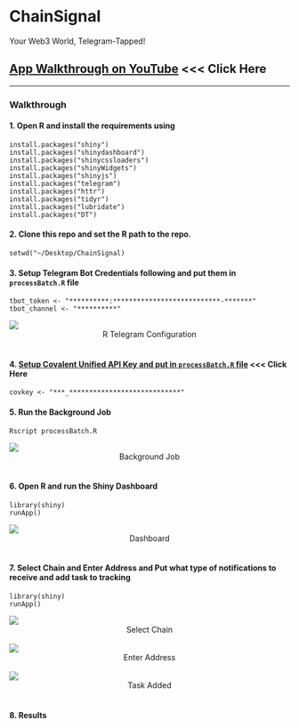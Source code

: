 # ChainSignal
Your Web3 World, Telegram-Tapped!

## [App Walkthrough on YouTube](https://www.youtube.com/watch?v=8d8) <<< Click Here

<hr>

### Walkthrough

#### 1. Open R and install the requirements using

```
install.packages("shiny")
install.packages("shinydashboard")
install.packages("shinycssloaders")
install.packages("shinyWidgets")
install.packages("shinyjs")
install.packages("telegram")
install.packages("httr")
install.packages("tidyr")
install.packages("lubridate")
install.packages("DT")
```

#### 2. Clone this repo and set the R path to the repo.

```
setwd("~/Desktop/ChainSignal)
```

#### 3. Setup Telegram Bot Credentials following and put them in `processBatch.R` file

```
tbot_token <- "**********:***************************-*******"
tbot_channel <- "**********"
```

<img src="www/telegram.png" align="center"/>
<div align="center">R Telegram Configuration</div>
<br>

#### 4. [Setup Covalent Unified API Key and put in `processBatch.R` file](https://www.covalenthq.com/docs/unified-api/) <<< Click Here

```
covkey <- "***_****************************"
```

#### 5. Run the Background Job

```
Rscript processBatch.R
```

<img src="www/processBatch.png" align="center"/>
<div align="center">Background Job</div>
<br>


#### 6. Open R and run the Shiny Dashboard

```
library(shiny)
runApp()
```

<img src="www/Dashboard.png" align="center"/>
<div align="center">Dashboard</div>
<br>

#### 7. Select Chain and Enter Address and Put what type of notifications to receive and add task to tracking

```
library(shiny)
runApp()
```

<img src="www/SelectChain.png" align="center"/>
<div align="center">Select Chain</div>
<br>

<img src="www/EnterAddress.png" align="center"/>
<div align="center">Enter Address</div>
<br>

<img src="www/TaskAdded.png" align="center"/>
<div align="center">Task Added</div>
<br>

#### 8. Results